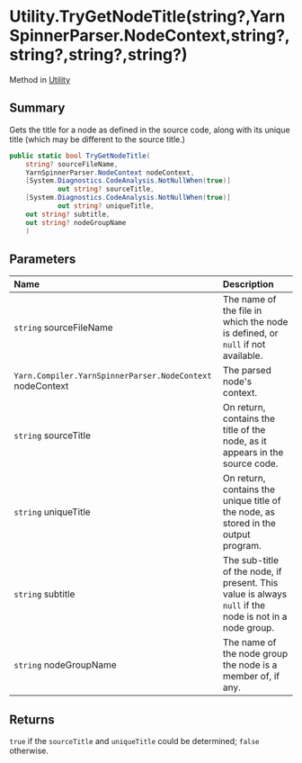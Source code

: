 # Utility.TryGetNodeTitle(string?,YarnSpinnerParser.NodeContext,string?,string?,string?,string?)

Method in [Utility](/docs/api/csharp/yarn.compiler.utility.md)

## Summary


Gets the title for a node as defined in the source code, along with
its unique title (which may be different to the source title.)


```csharp
public static bool TryGetNodeTitle(
    string? sourceFileName,
    YarnSpinnerParser.NodeContext nodeContext,
    [System.Diagnostics.CodeAnalysis.NotNullWhen(true)]
            out string? sourceTitle,
    [System.Diagnostics.CodeAnalysis.NotNullWhen(true)]
            out string? uniqueTitle,
    out string? subtitle,
    out string? nodeGroupName
    )
```

## Parameters

|Name|Description|
|:---|:---|
|`string` sourceFileName|The name of the file in which the node is defined, or  `null`  if not available.|
|`Yarn.Compiler.YarnSpinnerParser.NodeContext` nodeContext|The parsed node's context.|
|`string` sourceTitle|On return, contains the title of the node, as it appears in the source code.|
|`string` uniqueTitle|On return, contains the unique title of the node, as stored in the output program.|
|`string` subtitle|The sub-title of the node, if present. This value is always  `null`  if the node is not in a node group.|
|`string` nodeGroupName|The name of the node group the node is a member of, if any.|

## Returns

`true`  if the  `sourceTitle`  and  `uniqueTitle`  could be
determined;  `false`  otherwise.

